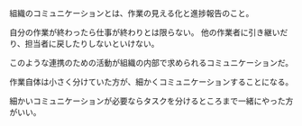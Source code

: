 組織のコミュニケーションとは、作業の見える化と進捗報告のこと。

自分の作業が終わったら仕事が終わりとは限らない。
他の作業者に引き継いだり、担当者に戻したりしないといけない。

このような連携のための活動が組織の内部で求められるコミュニケーションだ。

作業自体は小さく分けていた方が、細かくコミュニケーションすることになる。

細かいコミュニケーションが必要ならタスクを分けるところまで一緒にやった方がいい。
